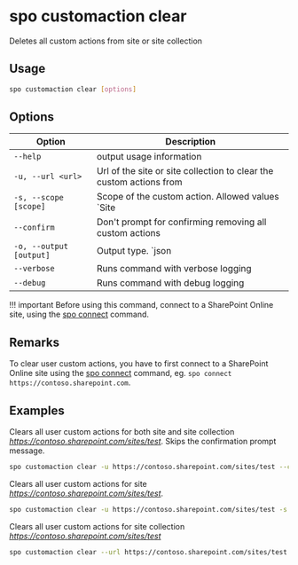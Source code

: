 # spo customaction clear

Deletes all custom actions from site or site collection

## Usage

```sh
spo customaction clear [options]
```

## Options

Option|Description
------|-----------
`--help`|output usage information
`-u, --url <url>`|Url of the site or site collection to clear the custom actions from
`-s, --scope [scope]`|Scope of the custom action. Allowed values `Site|Web|All`. Default `All`
`--confirm`|Don't prompt for confirming removing all custom actions
`-o, --output [output]`|Output type. `json|text`. Default `text`
`--verbose`|Runs command with verbose logging
`--debug`|Runs command with debug logging

!!! important
    Before using this command, connect to a SharePoint Online site, using the [spo connect](../connect.md) command.

## Remarks

To clear user custom actions, you have to first connect to a SharePoint Online site using the
[spo connect](../connect.md) command, eg. `spo connect https://contoso.sharepoint.com`.

## Examples

Clears all user custom actions for both site and site collection _https://contoso.sharepoint.com/sites/test_.
Skips the confirmation prompt message.

```sh
spo customaction clear -u https://contoso.sharepoint.com/sites/test --confirm
```

Clears all user custom actions for site _https://contoso.sharepoint.com/sites/test_. 

```sh
spo customaction clear -u https://contoso.sharepoint.com/sites/test -s Web
```

Clears all user custom actions for site collection _https://contoso.sharepoint.com/sites/test_

```sh
spo customaction clear --url https://contoso.sharepoint.com/sites/test --scope Site
```